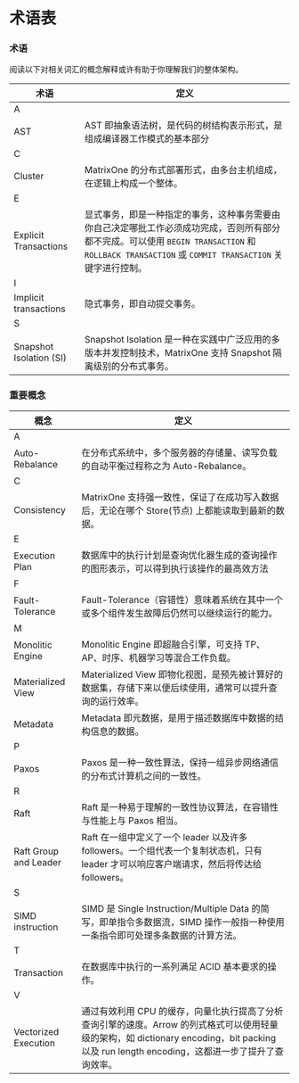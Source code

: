 # **术语表**

### **术语**

阅读以下对相关词汇的概念解释或许有助于你理解我们的整体架构。

|  术语   | 定义   |
|  ----  | ----  |
| A  |  |
| AST  | AST 即抽象语法树，是代码的树结构表示形式，是组成编译器工作模式的基本部分|
| C  |  |
| Cluster  | MatrixOne 的分布式部署形式，由多台主机组成，在逻辑上构成一个整体。|
| E  |  |
  | Explicit Transactions| 显式事务，即是一种指定的事务，这种事务需要由你自己决定哪批工作必须成功完成，否则所有部分都不完成。可以使用 `BEGIN TRANSACTION` 和 `ROLLBACK TRANSACTION` 或 `COMMIT TRANSACTION` 关键字进行控制。|
  |I|  |
  | Implicit transactions| 隐式事务，即自动提交事务。 |
  | S  |  |
  | Snapshot Isolation (SI) | Snapshot Isolation 是一种在实践中广泛应用的多版本并发控制技术，MatrixOne 支持 Snapshot 隔离级别的分布式事务。|

### **重要概念**

|  概念   |定义   |
|  ----  | ----  |
| A  |  |
| Auto-Rebalance  | 在分布式系统中，多个服务器的存储量、读写负载的自动平衡过程称之为 Auto-Rebalance。|
| C  |  |
| Consistency  | MatrixOne 支持强一致性，保证了在成功写入数据后，无论在哪个 Store(节点) 上都能读取到最新的数据。|
| E  |  |
| Execution Plan  |  数据库中的执行计划是查询优化器生成的查询操作的图形表示，可以得到执行该操作的最高效方法 |
| F  |  |
| Fault-Tolerance  | Fault-Tolerance（容错性）意味着系统在其中一个或多个组件发生故障后仍然可以继续运行的能力。|
| M  |  |
| Monolitic Engine  | Monolitic Engine 即超融合引擎，可支持 TP、AP、时序、机器学习等混合工作负载。  |
| Materialized View  |Materialized View 即物化视图，是预先被计算好的数据集，存储下来以便后续使用，通常可以提升查询的运行效率。 |
| Metadata  | Metadata 即元数据，是用于描述数据库中数据的结构信息的数据。|
| P  |  |
| Paxos  | Paxos 是一种一致性算法，保持一组异步网络通信的分布式计算机之间的一致性。 |
| R  |  |
| Raft  | Raft 是一种易于理解的一致性协议算法，在容错性与性能上与 Paxos 相当。 |
| Raft Group and Leader | Raft 在一组中定义了一个 leader 以及许多 followers。一个组代表一个复制状态机，只有 leader 才可以响应客户端请求，然后将传达给 followers。 |
| S  |  |
| SIMD instruction | SIMD 是 Single Instruction/Multiple Data 的简写，即单指令多数据流，SIMD 操作一般指一种使用一条指令即可处理多条数据的计算方法。 |
| T  |  |
| Transaction |  在数据库中执行的一系列满足 ACID 基本要求的操作。|
| V  |  |
| Vectorized Execution  |通过有效利用 CPU 的缓存，向量化执行提高了分析查询引擎的速度。Arrow 的列式格式可以使用轻量级的架构，如 dictionary encoding，bit packing 以及 run length encoding，这都进一步了提升了查询效率。|
